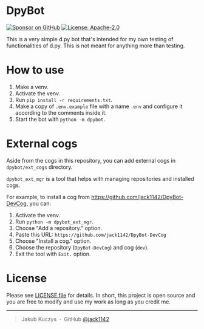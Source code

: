 # DpyBot

[![Sponsor on GitHub](https://img.shields.io/github/sponsors/jack1142?logo=github)](https://github.com/sponsors/jack1142)
[![License: Apache-2.0](https://img.shields.io/badge/License-Apache--2.0-blue.svg)](https://opensource.org/licenses/Apache-2.0)

This is a very simple d.py bot that's intended for my own testing of functionalities of d.py. This is not meant for anything more than testing.

# How to use

1. Make a venv.
1. Activate the venv.
1. Run `pip install -r requirements.txt`.
1. Make a copy of `.env.example` file with a name `.env` and configure it
   according to the comments inside it.
1. Start the bot with `python -m dpybot`.

# External cogs

Aside from the cogs in this repository, you can add external cogs in `dpybot/ext_cogs` directory.

``dpybot_ext_mgr`` is a tool that helps with managing repositories and installed cogs.

For example, to install a cog from https://github.com/jack1142/DpyBot-DevCog, you can:
1. Activate the venv.
1. Run `python -m dpybot_ext_mgr`.
1. Choose "Add a repository." option.
1. Paste this URL: `https://github.com/jack1142/DpyBot-DevCog`
1. Choose "Install a cog." option.
1. Choose the repository (`DpyBot-DevCog`) and cog (`dev`).
1. Exit the tool with `Exit.` option.

# License

Please see [LICENSE file](LICENSE) for details. In short, this project is open source and you are free to modify and use my work as long as you credit me.

---

> Jakub Kuczys &nbsp;&middot;&nbsp;
> GitHub [@jack1142](https://github.com/jack1142)
